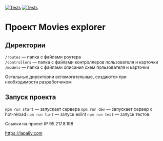 [![Tests](../../actions/workflows/lint.yml/badge.svg)](../../actions/workflows/lint.yml) [![Tests](../../actions/workflows/tests.yml/badge.svg)](../../actions/workflows/tests.yml)
# Проект Movies explorer


## Директории

`/routes` — папка с файлами роутера  
`/controllers` — папка с файлами контроллеров пользователя и карточки   
`/models` — папка с файлами описания схем пользователя и карточки

Остальные директории вспомогательные, создаются при необходимости разработчиком

## Запуск проекта

`npm run start` — запускает сервера
`npm run dev` — запускает сервер с hot-reload
`npm run lint` — запуск eslint
`npm run test` — запуск тестов

Ссылки на проект
IP 95.217.8.198

https://lapaliv.com
